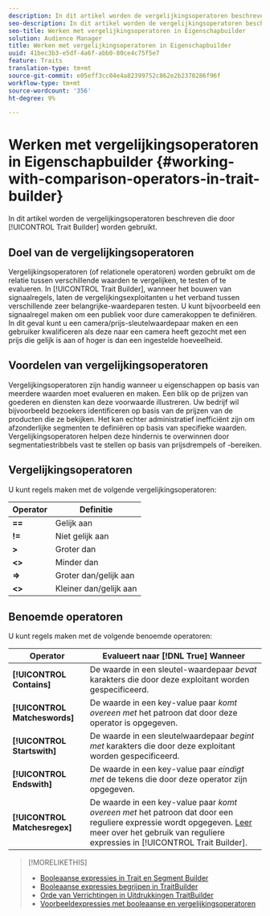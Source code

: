 ```yaml
---
description: In dit artikel worden de vergelijkingsoperatoren beschreven die door Trait Builder worden gebruikt.
seo-description: In dit artikel worden de vergelijkingsoperatoren beschreven die door Trait Builder worden gebruikt.
seo-title: Werken met vergelijkingsoperatoren in Eigenschapbuilder
solution: Audience Manager
title: Werken met vergelijkingsoperatoren in Eigenschapbuilder
uuid: 41bec3b3-e5df-4a6f-abb0-80ce4c75f5e7
feature: Traits
translation-type: tm+mt
source-git-commit: e05eff3cc04e4a82399752c862e2b2370286f96f
workflow-type: tm+mt
source-wordcount: '356'
ht-degree: 9%

---
```



# Werken met vergelijkingsoperatoren in Eigenschapbuilder {#working-with-comparison-operators-in-trait-builder}

In dit artikel worden de vergelijkingsoperatoren beschreven die door [!UICONTROL Trait Builder] worden gebruikt.

## Doel van de vergelijkingsoperatoren

<!-- c_tb_comparison_operators.xml -->

Vergelijkingsoperatoren (of relationele operatoren) worden gebruikt om de relatie tussen verschillende waarden te vergelijken, te testen of te evalueren. In [!UICONTROL Trait Builder], wanneer het bouwen van signaalregels, laten de vergelijkingsexploitanten u het verband tussen verschillende zeer belangrijke-waardeparen testen. U kunt bijvoorbeeld een signaalregel maken om een publiek voor dure camerakoppen te definiëren. In dit geval kunt u een camera/prijs-sleutelwaardepaar maken en een gebruiker kwalificeren als deze naar een camera heeft gezocht met een prijs die gelijk is aan of hoger is dan een ingestelde hoeveelheid.

## Voordelen van vergelijkingsoperatoren

Vergelijkingsoperatoren zijn handig wanneer u eigenschappen op basis van meerdere waarden moet evalueren en maken. Een blik op de prijzen van goederen en diensten kan deze voorwaarde illustreren. Uw bedrijf wil bijvoorbeeld bezoekers identificeren op basis van de prijzen van de producten die ze bekijken. Het kan echter administratief inefficiënt zijn om afzonderlijke segmenten te definiëren op basis van specifieke waarden. Vergelijkingsoperatoren helpen deze hindernis te overwinnen door segmentatiestribbels vast te stellen op basis van prijsdrempels of -bereiken.

## Vergelijkingsoperatoren

U kunt regels maken met de volgende vergelijkingsoperatoren:

| Operator | Definitie |
|---|---|
| **==** | Gelijk aan |
| **!=** | Niet gelijk aan |
| **>** | Groter dan |
| **&lt;>** | Minder dan |
| **=>** | Groter dan/gelijk aan |
| **&lt;>** | Kleiner dan/gelijk aan |

## Benoemde operatoren

U kunt regels maken met de volgende benoemde operatoren:

| Operator | Evalueert naar [!DNL True] Wanneer |
|---|---|
| **[!UICONTROL Contains]** | De waarde in een sleutel-waardepaar *bevat* karakters die door deze exploitant worden gespecificeerd. |
| **[!UICONTROL Matcheswords]** | De waarde in een key-value paar *komt overeen met* het patroon dat door deze operator is opgegeven. |
| **[!UICONTROL Startswith]** | De waarde in een sleutelwaardepaar *begint met* karakters die door deze exploitant worden gespecificeerd. |
| **[!UICONTROL Endswith]** | De waarde in een key-value paar *eindigt met* de tekens die door deze operator zijn opgegeven. |
| **[!UICONTROL Matchesregex]** | De waarde in een key-value paar *komt overeen met* het patroon dat door een reguliere expressie wordt opgegeven. [Leer ](../../features/traits/trait-builder-regex.md) meer over het gebruik van reguliere expressies in  [!UICONTROL Trait Builder]. |

>[!MORELIKETHIS]
>
>* [Booleaanse expressies in Trait en Segment Builder](../../reference/boolean-expressions-tsb.md)
>* [Booleaanse expressies begrijpen in TraitBuilder](../../reference/boolean-expressions-tsb.md)
>* [Orde van Verrichtingen in Uitdrukkingen TraitBuilder](../../features/traits/trait-operator-precedence.md)
>* [Voorbeeldexpressies met booleaanse en vergelijkingsoperatoren](../../features/traits/trait-expression-samples.md)

